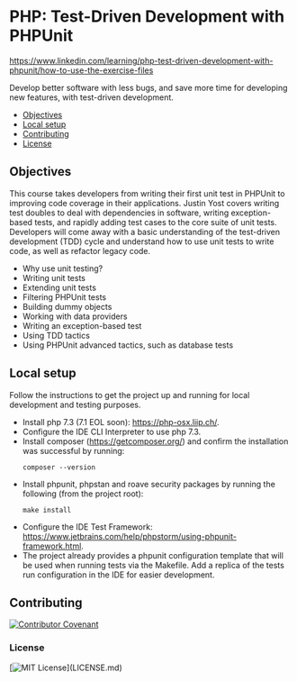 # PHP: Test-Driven Development with PHPUnit
https://www.linkedin.com/learning/php-test-driven-development-with-phpunit/how-to-use-the-exercise-files

Develop better software with less bugs, and save more time for developing new features, with test-driven development.

* [Objectives](#objectives)
* [Local setup](#local-setup)
* [Contributing](#contributing)
* [License](#license)

## Objectives
This course takes developers from writing their first unit test in PHPUnit to improving code coverage in their applications. Justin Yost covers writing test doubles to deal with dependencies in software, writing exception-based tests, and rapidly adding test cases to the core suite of unit tests. Developers will come away with a basic understanding of the test-driven development (TDD) cycle and understand how to use unit tests to write code, as well as refactor legacy code.

- Why use unit testing?
- Writing unit tests
- Extending unit tests
- Filtering PHPUnit tests
- Building dummy objects
- Working with data providers
- Writing an exception-based test
- Using TDD tactics
- Using PHPUnit advanced tactics, such as database tests

## Local setup
Follow the instructions to get the project up and running for local development and testing purposes.
- Install php 7.3 (7.1 EOL soon): https://php-osx.liip.ch/. 
- Configure the IDE CLI Interpreter to use php 7.3.
- Install composer (https://getcomposer.org/) and confirm the installation was successful by running: 
    ```
    composer --version
    ```
- Install phpunit, phpstan and roave security packages by running the following (from the project root):
    ```
    make install
    ```
- Configure the IDE Test Framework: https://www.jetbrains.com/help/phpstorm/using-phpunit-framework.html.
- The project already provides a phpunit configuration template that will be used when running tests via the Makefile. 
Add a replica of the tests run configuration in the IDE for easier development.

## Contributing
[![Contributor Covenant](https://img.shields.io/badge/Contributor%20Covenant-v2.0%20adopted-ff69b4.svg)](.github/CONTRIBUTING.md)

### License
[![MIT License](https://img.shields.io/apm/l/atomic-design-ui.svg?)](LICENSE.md)


